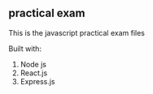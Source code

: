 ## practical exam

This is the javascript practical exam files

Built with:

1. Node js
2. React.js
3. Express.js
